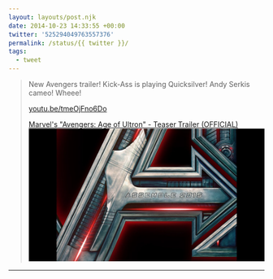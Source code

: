 ```yaml
---
layout: layouts/post.njk
date: 2014-10-23 14:33:55 +00:00
twitter: '525294049763557376'
permalink: /status/{{ twitter }}/
tags: 
  - tweet
---
```


> New Avengers trailer! Kick-Ass is playing Quicksilver! Andy Serkis cameo! Wheee!
> 
> [youtu.be/tmeOjFno6Do](http://youtu.be/tmeOjFno6Do)
> 
> [<span>Marvel's "Avengers: Age of Ultron" - Teaser Trailer (OFFICIAL)</span> ![Assemble 2015](/img/_youtube/525294049763557376.jpg)](http://youtu.be/tmeOjFno6Do)

---
